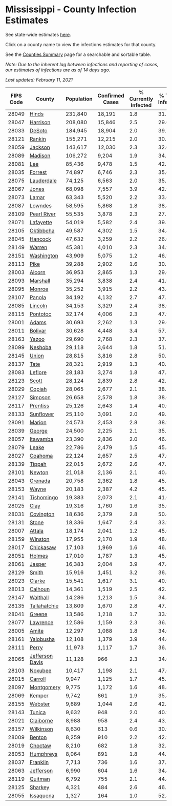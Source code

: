 # Mississippi - County Infection Estimates

See state-wide estimates [here](/infections/us-ms).

Click on a county name to view the infections estimates for that county.

See the [Counties Summary](/infections/summary-counties) page for a searchable and sortable table.

*Note: Due to the inherent lag between infections and reporting of cases, our estimates of infections are as of 14 days ago.*

*Last updated: February 11, 2021*

|   FIPS Code |                             County |   Population |   Confirmed Cases |   % Currently Infected |   % Total Infected |
|-------------|------------------------------------|--------------|-------------------|------------------------|--------------------|
|       28049 |                     [Hinds](hinds) |      231,840 |            18,191 |                    1.8 |               31.2 |
|       28047 |               [Harrison](harrison) |      208,080 |            15,846 |                    2.5 |               29.0 |
|       28033 |                   [DeSoto](desoto) |      184,945 |            18,904 |                    2.0 |               39.7 |
|       28121 |                   [Rankin](rankin) |      155,271 |            12,215 |                    2.0 |               30.2 |
|       28059 |                 [Jackson](jackson) |      143,617 |            12,030 |                    2.3 |               32.0 |
|       28089 |                 [Madison](madison) |      106,272 |             9,204 |                    1.9 |               34.5 |
|       28081 |                         [Lee](lee) |       85,436 |             9,478 |                    1.5 |               42.7 |
|       28035 |                 [Forrest](forrest) |       74,897 |             6,746 |                    2.3 |               35.6 |
|       28075 |           [Lauderdale](lauderdale) |       74,125 |             6,563 |                    2.0 |               35.2 |
|       28067 |                     [Jones](jones) |       68,098 |             7,557 |                    3.9 |               42.9 |
|       28073 |                     [Lamar](lamar) |       63,343 |             5,520 |                    2.2 |               33.6 |
|       28087 |                 [Lowndes](lowndes) |       58,595 |             5,868 |                    1.8 |               38.4 |
|       28109 |         [Pearl River](pearl-river) |       55,535 |             3,878 |                    2.3 |               27.1 |
|       28071 |             [Lafayette](lafayette) |       54,019 |             5,582 |                    2.4 |               39.7 |
|       28105 |             [Oktibbeha](oktibbeha) |       49,587 |             4,302 |                    1.5 |               34.4 |
|       28045 |                 [Hancock](hancock) |       47,632 |             3,259 |                    2.2 |               26.0 |
|       28149 |                   [Warren](warren) |       45,381 |             4,010 |                    2.3 |               34.9 |
|       28151 |           [Washington](washington) |       43,909 |             5,075 |                    1.2 |               46.9 |
|       28113 |                       [Pike](pike) |       39,288 |             2,902 |                    1.6 |               30.1 |
|       28003 |                   [Alcorn](alcorn) |       36,953 |             2,865 |                    1.3 |               29.6 |
|       28093 |               [Marshall](marshall) |       35,294 |             3,838 |                    2.4 |               41.9 |
|       28095 |                   [Monroe](monroe) |       35,252 |             3,915 |                    2.2 |               43.8 |
|       28107 |                   [Panola](panola) |       34,192 |             4,132 |                    2.7 |               47.2 |
|       28085 |                 [Lincoln](lincoln) |       34,153 |             3,329 |                    2.4 |               38.6 |
|       28115 |               [Pontotoc](pontotoc) |       32,174 |             4,006 |                    2.3 |               47.9 |
|       28001 |                     [Adams](adams) |       30,693 |             2,262 |                    1.3 |               29.6 |
|       28011 |                 [Bolivar](bolivar) |       30,628 |             4,448 |                    3.4 |               57.5 |
|       28163 |                     [Yazoo](yazoo) |       29,690 |             2,768 |                    2.3 |               37.2 |
|       28099 |                 [Neshoba](neshoba) |       29,118 |             3,644 |                    1.8 |               51.2 |
|       28145 |                     [Union](union) |       28,815 |             3,816 |                    2.8 |               50.5 |
|       28137 |                       [Tate](tate) |       28,321 |             2,919 |                    1.3 |               40.1 |
|       28083 |                 [Leflore](leflore) |       28,183 |             3,274 |                    1.8 |               47.3 |
|       28123 |                     [Scott](scott) |       28,124 |             2,839 |                    2.8 |               42.1 |
|       28029 |                   [Copiah](copiah) |       28,065 |             2,677 |                    2.1 |               38.7 |
|       28127 |                 [Simpson](simpson) |       26,658 |             2,578 |                    1.8 |               38.6 |
|       28117 |               [Prentiss](prentiss) |       25,126 |             2,643 |                    1.4 |               40.6 |
|       28133 |             [Sunflower](sunflower) |       25,110 |             3,091 |                    2.0 |               49.3 |
|       28091 |                   [Marion](marion) |       24,573 |             2,453 |                    2.8 |               38.9 |
|       28039 |                   [George](george) |       24,500 |             2,225 |                    2.1 |               35.5 |
|       28057 |               [Itawamba](itawamba) |       23,390 |             2,836 |                    2.0 |               46.8 |
|       28079 |                     [Leake](leake) |       22,786 |             2,479 |                    1.5 |               45.4 |
|       28027 |                 [Coahoma](coahoma) |       22,124 |             2,657 |                    2.5 |               47.6 |
|       28139 |                   [Tippah](tippah) |       22,015 |             2,672 |                    2.6 |               47.1 |
|       28101 |                   [Newton](newton) |       21,018 |             2,136 |                    2.1 |               40.4 |
|       28043 |                 [Grenada](grenada) |       20,758 |             2,362 |                    1.8 |               45.3 |
|       28153 |                     [Wayne](wayne) |       20,183 |             2,387 |                    4.2 |               45.8 |
|       28141 |           [Tishomingo](tishomingo) |       19,383 |             2,073 |                    2.1 |               41.0 |
|       28025 |                       [Clay](clay) |       19,316 |             1,760 |                    1.6 |               35.6 |
|       28031 |             [Covington](covington) |       18,636 |             2,379 |                    2.8 |               50.4 |
|       28131 |                     [Stone](stone) |       18,336 |             1,647 |                    2.4 |               33.9 |
|       28007 |                   [Attala](attala) |       18,174 |             2,041 |                    1.2 |               45.6 |
|       28159 |                 [Winston](winston) |       17,955 |             2,170 |                    1.9 |               48.0 |
|       28017 |             [Chickasaw](chickasaw) |       17,103 |             1,969 |                    1.6 |               46.1 |
|       28051 |                   [Holmes](holmes) |       17,010 |             1,787 |                    1.3 |               45.6 |
|       28061 |                   [Jasper](jasper) |       16,383 |             2,004 |                    3.9 |               47.8 |
|       28129 |                     [Smith](smith) |       15,916 |             1,451 |                    3.2 |               36.3 |
|       28023 |                   [Clarke](clarke) |       15,541 |             1,617 |                    3.1 |               40.9 |
|       28013 |                 [Calhoun](calhoun) |       14,361 |             1,519 |                    2.5 |               42.2 |
|       28147 |               [Walthall](walthall) |       14,286 |             1,213 |                    1.5 |               34.8 |
|       28135 |       [Tallahatchie](tallahatchie) |       13,809 |             1,670 |                    2.8 |               47.7 |
|       28041 |                   [Greene](greene) |       13,586 |             1,218 |                    1.7 |               33.9 |
|       28077 |               [Lawrence](lawrence) |       12,586 |             1,159 |                    2.3 |               36.7 |
|       28005 |                     [Amite](amite) |       12,297 |             1,088 |                    1.8 |               34.6 |
|       28161 |             [Yalobusha](yalobusha) |       12,108 |             1,379 |                    3.9 |               44.6 |
|       28111 |                     [Perry](perry) |       11,973 |             1,117 |                    1.7 |               36.5 |
|       28065 | [Jefferson Davis](jefferson-davis) |       11,128 |               966 |                    2.3 |               34.0 |
|       28103 |                 [Noxubee](noxubee) |       10,417 |             1,198 |                    2.1 |               47.6 |
|       28015 |                 [Carroll](carroll) |        9,947 |             1,125 |                    1.7 |               45.2 |
|       28097 |           [Montgomery](montgomery) |        9,775 |             1,172 |                    1.6 |               48.4 |
|       28069 |                   [Kemper](kemper) |        9,742 |               861 |                    1.9 |               35.4 |
|       28155 |                 [Webster](webster) |        9,689 |             1,044 |                    2.6 |               42.3 |
|       28143 |                   [Tunica](tunica) |        9,632 |               948 |                    2.0 |               40.9 |
|       28021 |             [Claiborne](claiborne) |        8,988 |               958 |                    2.4 |               43.2 |
|       28157 |             [Wilkinson](wilkinson) |        8,630 |               613 |                    0.6 |               30.9 |
|       28009 |                   [Benton](benton) |        8,259 |               910 |                    2.2 |               42.9 |
|       28019 |                 [Choctaw](choctaw) |        8,210 |               682 |                    1.8 |               32.3 |
|       28053 |             [Humphreys](humphreys) |        8,064 |               891 |                    1.8 |               44.7 |
|       28037 |               [Franklin](franklin) |        7,713 |               736 |                    1.6 |               37.3 |
|       28063 |             [Jefferson](jefferson) |        6,990 |               604 |                    1.6 |               34.4 |
|       28119 |                 [Quitman](quitman) |        6,792 |               755 |                    2.1 |               44.8 |
|       28125 |                 [Sharkey](sharkey) |        4,321 |               484 |                    2.6 |               46.1 |
|       28055 |             [Issaquena](issaquena) |        1,327 |               164 |                    1.0 |               52.8 |